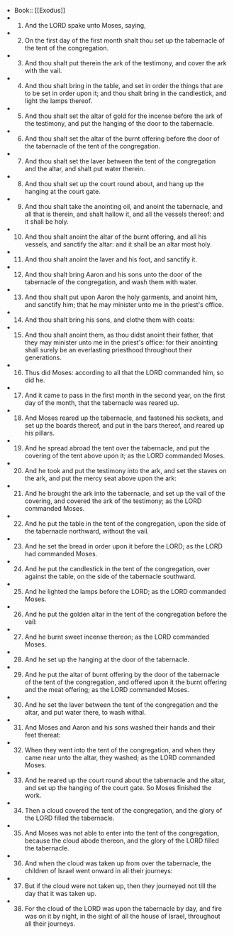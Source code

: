 - Book:: [[Exodus]]
- 1. And the LORD spake unto Moses, saying,
- 2. On the first day of the first month shalt thou set up the tabernacle of the tent of the congregation.
- 3. And thou shalt put therein the ark of the testimony, and cover the ark with the vail.
- 4. And thou shalt bring in the table, and set in order the things that are to be set in order upon it; and thou shalt bring in the candlestick, and light the lamps thereof.
- 5. And thou shalt set the altar of gold for the incense before the ark of the testimony, and put the hanging of the door to the tabernacle.
- 6. And thou shalt set the altar of the burnt offering before the door of the tabernacle of the tent of the congregation.
- 7. And thou shalt set the laver between the tent of the congregation and the altar, and shalt put water therein.
- 8. And thou shalt set up the court round about, and hang up the hanging at the court gate.
- 9. And thou shalt take the anointing oil, and anoint the tabernacle, and all that is therein, and shalt hallow it, and all the vessels thereof: and it shall be holy.
- 10. And thou shalt anoint the altar of the burnt offering, and all his vessels, and sanctify the altar: and it shall be an altar most holy.
- 11. And thou shalt anoint the laver and his foot, and sanctify it.
- 12. And thou shalt bring Aaron and his sons unto the door of the tabernacle of the congregation, and wash them with water.
- 13. And thou shalt put upon Aaron the holy garments, and anoint him, and sanctify him; that he may minister unto me in the priest's office.
- 14. And thou shalt bring his sons, and clothe them with coats:
- 15. And thou shalt anoint them, as thou didst anoint their father, that they may minister unto me in the priest's office: for their anointing shall surely be an everlasting priesthood throughout their generations.
- 16. Thus did Moses: according to all that the LORD commanded him, so did he.
- 17. And it came to pass in the first month in the second year, on the first day of the month, that the tabernacle was reared up.
- 18. And Moses reared up the tabernacle, and fastened his sockets, and set up the boards thereof, and put in the bars thereof, and reared up his pillars.
- 19. And he spread abroad the tent over the tabernacle, and put the covering of the tent above upon it; as the LORD commanded Moses.
- 20. And he took and put the testimony into the ark, and set the staves on the ark, and put the mercy seat above upon the ark:
- 21. And he brought the ark into the tabernacle, and set up the vail of the covering, and covered the ark of the testimony; as the LORD commanded Moses.
- 22. And he put the table in the tent of the congregation, upon the side of the tabernacle northward, without the vail.
- 23. And he set the bread in order upon it before the LORD; as the LORD had commanded Moses.
- 24. And he put the candlestick in the tent of the congregation, over against the table, on the side of the tabernacle southward.
- 25. And he lighted the lamps before the LORD; as the LORD commanded Moses.
- 26. And he put the golden altar in the tent of the congregation before the vail:
- 27. And he burnt sweet incense thereon; as the LORD commanded Moses.
- 28. And he set up the hanging at the door of the tabernacle.
- 29. And he put the altar of burnt offering by the door of the tabernacle of the tent of the congregation, and offered upon it the burnt offering and the meat offering; as the LORD commanded Moses.
- 30. And he set the laver between the tent of the congregation and the altar, and put water there, to wash withal.
- 31. And Moses and Aaron and his sons washed their hands and their feet thereat:
- 32. When they went into the tent of the congregation, and when they came near unto the altar, they washed; as the LORD commanded Moses.
- 33. And he reared up the court round about the tabernacle and the altar, and set up the hanging of the court gate. So Moses finished the work.
- 34. Then a cloud covered the tent of the congregation, and the glory of the LORD filled the tabernacle.
- 35. And Moses was not able to enter into the tent of the congregation, because the cloud abode thereon, and the glory of the LORD filled the tabernacle.
- 36. And when the cloud was taken up from over the tabernacle, the children of Israel went onward in all their journeys:
- 37. But if the cloud were not taken up, then they journeyed not till the day that it was taken up.
- 38. For the cloud of the LORD was upon the tabernacle by day, and fire was on it by night, in the sight of all the house of Israel, throughout all their journeys.
